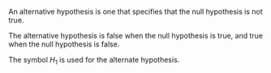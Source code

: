 An alternative hypothesis is one that specifies that the null hypothesis
is not true.

The alternative hypothesis is false when the null hypothesis is true,
and true when the null hypothesis is false.

The symbol $H_{1}$ is used for the alternate hypothesis.
